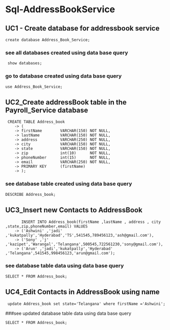 # Sql-AddressBookService

## UC1 - Create database for addressbook service

```
create database Address_Book_Service;
```
### see all databases created using data base query

```
 show databases;
```
### go to database created using data base query

```
use Address_Book_Service;
```
## UC2_Create addressBook table in the Payroll_Service database
```
 CREATE TABLE Address_book
    -> (
    -> firstName        VARCHAR(150) NOT NULL,
    -> lastName         VARCHAR(150) NOT NULL,
    -> address          VARCHAR(250) NOT NULL,
    -> city             VARCHAR(150) NOT NULL,
    -> state            VARCHAR(150) NOT NULL,
    -> zip              int(10)      NOT NULL,
    -> phoneNumber      int(15)      NOT NULL,
    -> email            VARCHAR(250) NOT NULL,
    -> PRIMARY KEY      (firstName)
    -> );
```

### see database table created using data base query

```
DESCRIBE Address_book;
```

## UC3_Insert new Contacts to AddressBook

```
       INSERT INTO Address_book(firstName ,lastName , address , city ,state,zip,phoneNumber,email) VALUES
    -> ('Ashwini' ,'jadi' ,'kukatpally','Hyderabad','TS',541545,789456123,'ash@gmail.com'),
    -> ('Sony' ,'j' ,'kazipet','Warangal','Telangana',500545,722561230,'sony@gmail.com'),
    -> ('Arun' ,'jadi','kukatpally','Hyderabad' ,'Telangana',541545,998456123,'arun@gmail.com');
```

### see database table data using data base query

```
SELECT * FROM Address_book;
```

## UC4_Edit Contacts in AddressBook using name

```
 update Address_book set state='Telangana' where firstName ='Ashwini';
```
###see updated database table data using data base query

```
SELECT * FROM Address_book;
```